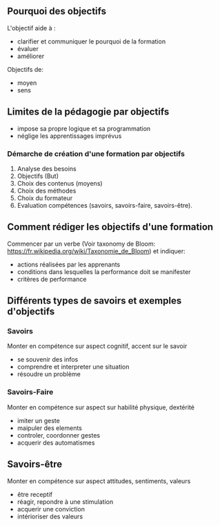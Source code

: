 <!--

---
title: Comment rédiger des objectifs de formation
description: Notes prises lors d'une formation de formateurs et annotées.
 
---

-->


## Pourquoi des objectifs

L'objectif aide à : 
- clarifier et communiquer le pourquoi de la formation
- évaluer
- améliorer

Objectifs de:
- moyen
- sens

## Limites de la pédagogie par objectifs
- impose sa propre logique et sa programmation
- néglige les apprentissages imprévus

### Démarche de création d'une formation par objectifs

1. Analyse des besoins
2. Objectifs (But)
3. Choix des contenus (moyens)
4. Choix des méthodes
5. Choix du formateur
6. Evaluation compétences (savoirs, savoirs-faire, savoirs-être).


## Comment rédiger les objectifs d'une formation

Commencer par un verbe (Voir taxonomy de Bloom: https://fr.wikipedia.org/wiki/Taxonomie_de_Bloom) et indiquer:
- actions réalisées par les apprenants
- conditions dans lesquelles la performance doit se manifester
- critères de performance


## Différents types de savoirs et exemples d'objectifs


### Savoirs 

Monter en compétence sur aspect cognitif, accent sur le savoir
- se souvenir des infos
- comprendre et interpreter une situation
- résoudre un problème

### Savoirs-Faire

Monter en compétence sur aspect sur habilité physique, dextérité
- imiter un geste
- maipuler des elements
- controler, coordonner gestes
- acquerir des automatismes

## Savoirs-être
Monter en compétence sur aspect attitudes, sentiments, valeurs
- être receptif
- réagir, repondre à une stimulation
- acquerir une conviction
- intérioriser des valeurs
